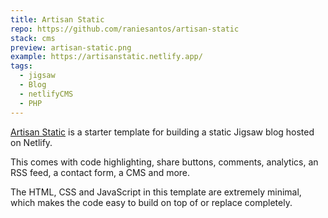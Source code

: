 ```yaml
---
title: Artisan Static
repo: https://github.com/raniesantos/artisan-static
stack: cms
preview: artisan-static.png
example: https://artisanstatic.netlify.app/
tags:
  - jigsaw
  - Blog
  - netlifyCMS
  - PHP
---
```


[Artisan Static](https://artisanstatic.netlify.app) is a starter template for building a static Jigsaw blog hosted on Netlify.

This comes with code highlighting, share buttons, comments, analytics, an RSS feed, a contact form, a CMS and more.

The HTML, CSS and JavaScript in this template are extremely minimal, which makes the code easy to build on top of or replace completely.
